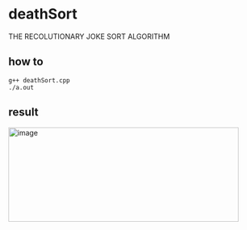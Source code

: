# deathSort
THE RECOLUTIONARY JOKE SORT ALGORITHM

## how to

```
g++ deathSort.cpp
./a.out
```

## result

<img width="456" height="187" alt="image" src="https://github.com/user-attachments/assets/c60221a0-b41f-4c63-8740-dee464afda07" />
